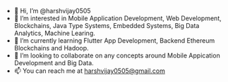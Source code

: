 - 👋 Hi, I’m @harshvijay0505
- 👀 I’m interested in Mobile Application Development, Web Development, Blockchains, Java Type Systems, Embedded Systems, Big Data Analytics, Machine Learing.
- 🌱 I’m currently learning Flutter App Development, Backend Ethereum Blockchains and Hadoop.
- 💞️ I’m looking to collaborate on any concepts around Mobile Appication Development and Big Data.
- 📫 You can reach me at harshvijay0505@gmail.com 

<!---
harshvijay0505/harshvijay0505 is a ✨ special ✨ repository because its `README.md` (this file) appears on your GitHub profile.
You can click the Preview link to take a look at your changes.
--->
